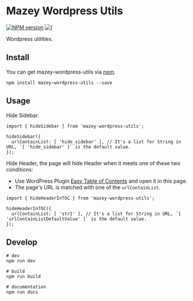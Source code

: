 # Mazey Wordpress Utils

[![NPM version][npm-image]][npm-url]
[![l][l-image]][l-url]

[npm-image]: https://img.shields.io/npm/v/mazey-wordpress-utils
[npm-url]: https://npmjs.org/package/mazey-wordpress-utils
[l-image]: https://img.shields.io/npm/l/mazey-wordpress-utils
[l-url]: https://github.com/mazeyqian/mazey-wordpress-utils

Wordpress utilities.

## Install

You can get mazey-wordpress-utils via [npm](https://www.npmjs.com/package/mazey-wordpress-utils).

```
npm install mazey-wordpress-utils --save
```

## Usage

Hide Sidebar.

```
import { hideSidebar } from 'mazey-wordpress-utils';

hideSidebar({
  urlContainList: [ 'hide_sidebar' ], // It's a list for String in URL, `[ 'hide_sidebar' ]` is the default value.
});
```

Hide Header, the page will hide Header when it meets one of these two conditions:

- Use WordPress Plugin [Easy Table of Contents](https://wordpress.org/plugins/easy-table-of-contents/) and open it in this page.
- The page's URL is matched with one of the `urlContainList`.

```
import { hideHeaderInTOC } from 'mazey-wordpress-utils';

hideHeaderInTOC({
  urlContainList: [ 'str1' ], // It's a list for String in URL, `[ 'urlContainListDefaultValue' ]` is the default value.
});
```

## Develop

```
# dev
npm run dev

# build
npm run build

# documentation
npm run docs
```

